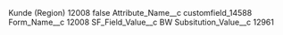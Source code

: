 <?xml version="1.0" encoding="UTF-8"?>
<CustomMetadata xmlns="http://soap.sforce.com/2006/04/metadata" xmlns:xsi="http://www.w3.org/2001/XMLSchema-instance" xmlns:xsd="http://www.w3.org/2001/XMLSchema">
    <label>Kunde (Region) 12008</label>
    <protected>false</protected>
    <values>
        <field>Attribute_Name__c</field>
        <value xsi:type="xsd:string">customfield_14588</value>
    </values>
    <values>
        <field>Form_Name__c</field>
        <value xsi:type="xsd:string">12008</value>
    </values>
    <values>
        <field>SF_Field_Value__c</field>
        <value xsi:type="xsd:string">BW</value>
    </values>
    <values>
        <field>Subsitution_Value__c</field>
        <value xsi:type="xsd:string">12961</value>
    </values>
</CustomMetadata>
